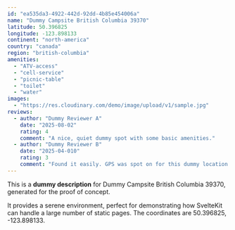 ```yaml
---
id: "ea535da3-4922-442d-92dd-4b85e454006a"
name: "Dummy Campsite British Columbia 39370"
latitude: 50.396825
longitude: -123.898133
continent: "north-america"
country: "canada"
region: "british-columbia"
amenities:
  - "ATV-access"
  - "cell-service"
  - "picnic-table"
  - "toilet"
  - "water"
images:
  - "https://res.cloudinary.com/demo/image/upload/v1/sample.jpg"
reviews:
  - author: "Dummy Reviewer A"
    date: "2025-08-02"
    rating: 4
    comment: "A nice, quiet dummy spot with some basic amenities."
  - author: "Dummy Reviewer B"
    date: "2025-04-010"
    rating: 3
    comment: "Found it easily. GPS was spot on for this dummy location."
---
```


This is a **dummy description** for Dummy Campsite British Columbia 39370, generated for the proof of concept.

It provides a serene environment, perfect for demonstrating how SvelteKit can handle a large number of static pages. The coordinates are 50.396825, -123.898133.

